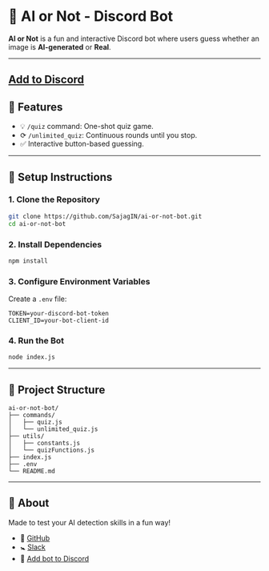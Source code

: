 # 🤖 AI or Not - Discord Bot

**AI or Not** is a fun and interactive Discord bot where users guess whether an image is **AI-generated** or **Real**.

---
## [Add to Discord](https://discord.com/oauth2/authorize?client_id=1392412300425826385)


## 🌟 Features

* 💡 `/quiz` command: One-shot quiz game.
* ⟳ `/unlimited_quiz`: Continuous rounds until you stop.
* ✅ Interactive button-based guessing.

---

## 🚀 Setup Instructions

### 1. Clone the Repository

```bash
git clone https://github.com/SajagIN/ai-or-not-bot.git
cd ai-or-not-bot
```

### 2. Install Dependencies

```bash
npm install
```

### 3. Configure Environment Variables

Create a `.env` file:

```env
TOKEN=your-discord-bot-token
CLIENT_ID=your-bot-client-id
```

### 4. Run the Bot

```bash
node index.js
```

---

## 📁 Project Structure

```
ai-or-not-bot/
├── commands/
│   ├── quiz.js
│   └── unlimited_quiz.js
├── utils/
│   ├── constants.js
│   └── quizFunctions.js
├── index.js
├── .env
└── README.md
```

---

## 🙋 About

Made to test your AI detection skills in a fun way!

* 🔗 [GitHub](https://github.com/SajagIN/ai-or-not-bot)
* 🚼 [Slack](https://hackclub.slack.com/team/U08PGAD2KC1)
* 🤖 [Add bot to Discord](https://discord.com/oauth2/authorize?client_id=1392412300425826385)